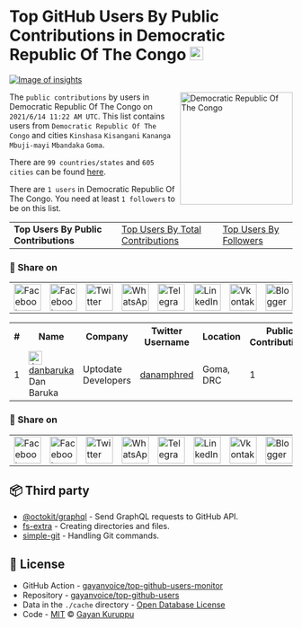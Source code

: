 # Top GitHub Users By Public Contributions in Democratic Republic Of The Congo [<img alt="Image of insights" src="https://github.com/gayanvoice/insights/blob/master/graph/373383893/small/week.png" height="24">](https://github.com/gayanvoice/insights/blob/master/readme/373383893/week.md)
[![Image of insights](https://github.com/gayanvoice/insights/blob/master/svg/373383893/badge.svg)](https://github.com/gayanvoice/insights/blob/master/readme/373383893/week.md)

<a href="https://gayanvoice.github.io/top-github-users/index.html">
	<img align="right" width="200" src="https://upload.wikimedia.org/wikipedia/commons/1/11/Flag_of_the_Democratic_Republic_of_the_Congo_%283-2%29.svg" alt="Democratic Republic Of The Congo">
</a>

The `public contributions` by users in Democratic Republic Of The Congo on `2021/6/14 11:22 AM UTC`. This list contains users from `Democratic Republic Of The Congo` and cities `Kinshasa` `Kisangani` `Kananga` `Mbuji-mayi` `Mbandaka` `Goma`.

There are `99 countries/states` and `605 cities` can be found [here](https://github.com/gayanvoice/top-github-users).

There are `1 users`  in Democratic Republic Of The Congo. You need at least `1 followers` to be on this list.

<table>
	<tr>
		<td>
			<strong>Top Users By Public Contributions</strong>
		</td>
		<td>
			<a href="https://github.com/gayanvoice/top-github-users/blob/main/markdown/total_contributions/democratic_republic of the congo.md">Top Users By Total Contributions</a>
		</td>
		<td>
			<a href="https://github.com/gayanvoice/top-github-users/blob/main/markdown/followers/democratic_republic of the congo.md">Top Users By Followers</a>
		</td>
	</tr>
</table>

### 🚀 Share on

<table>
	<tr>
		<td>
			<a href="https://web.facebook.com/sharer.php?t=Top%20GitHub%20Users%20By%20Public%20Contributions%20in%20Democratic%20Republic%20Of%20The%20Congo&u=https://github.com/gayanvoice/top-github-users/blob/main/markdown/public_contributions/democratic_republic%20of%20the%20congo.md&_rdc=1&_rdr">
				<img src="https://github.com/gayanvoice/github-active-users-monitor/raw/master/public/images/icons/facebook.svg" height="48" width="48" alt="Facebook"/>
			</a>
		</td>
		<td>
			<a href="https://www.facebook.com/dialog/send?link=https://github.com/gayanvoice/top-github-users/blob/main/markdown/public_contributions/democratic_republic%20of%20the%20congo.md&app_id=291494419107518&redirect_uri=https://github.com/gayanvoice/top-github-users/blob/main/markdown/public_contributions/democratic_republic%20of%20the%20congo.md">
				<img src="https://github.com/gayanvoice/github-active-users-monitor/raw/master/public/images/icons/facebook_messenger.svg" height="48" width="48" alt="Facebook Messenger"/>
			</a>
		</td>
		<td>
			<a href="https://twitter.com/intent/tweet?text=Top%20GitHub%20Users%20By%20Public%20Contributions%20in%20Democratic%20Republic%20Of%20The%20Congo&url=https://github.com/gayanvoice/top-github-users/blob/main/markdown/public_contributions/democratic_republic%20of%20the%20congo.md">
				<img src="https://github.com/gayanvoice/github-active-users-monitor/raw/master/public/images/icons/twitter.svg" height="48" width="48" alt="Twitter"/>
			</a>
		</td>
		<td>
			<a href="https://web.whatsapp.com/send?text=Top%20GitHub%20Users%20By%20Public%20Contributions%20in%20Democratic%20Republic%20Of%20The%20Congo https://github.com/gayanvoice/top-github-users/blob/main/markdown/public_contributions/democratic_republic%20of%20the%20congo.md">
				<img src="https://github.com/gayanvoice/github-active-users-monitor/blob/master/public/images/icons/whatsapp.svg" height="48" width="48" alt="WhatsApp"/>
			</a>
		</td>
		<td>
			<a href="https://t.me/share/url?url=https://github.com/gayanvoice/top-github-users/blob/main/markdown/public_contributions/democratic_republic%20of%20the%20congo.md&text=Top%20GitHub%20Users%20By%20Public%20Contributions%20in%20Democratic%20Republic%20Of%20The%20Congo">
				<img src="https://github.com/gayanvoice/github-active-users-monitor/blob/master/public/images/icons/telegram.svg" height="48" width="48" alt="Telegram"/>
			</a>
		</td>
		<td>
			<a href="https://www.linkedin.com/shareArticle?title=Top%20GitHub%20Users%20By%20Public%20Contributions%20in%20Democratic%20Republic%20Of%20The%20Congo&url=https://github.com/gayanvoice/top-github-users/blob/main/markdown/public_contributions/democratic_republic%20of%20the%20congo.md">
				<img src="https://github.com/gayanvoice/github-active-users-monitor/blob/master/public/images/icons/linkedin.svg" height="48" width="48" alt="LinkedIn"/>
			</a>
		</td>
		<td>
			<a href="https://vk.com/share.php?url=https://github.com/gayanvoice/top-github-users/blob/main/markdown/public_contributions/democratic_republic%20of%20the%20congo.md">
				<img src="https://github.com/gayanvoice/github-active-users-monitor/blob/master/public/images/icons/vkontakte.svg" height="48" width="48" alt="Vkontakte"/>
			</a>
		</td>
		<td>
			<a href="https://www.blogger.com/blog-this.g?n=List%20of%20most%20active%20github%20users%20based%20on%20public%20contributions%20country%20or%20state&t=Top%20GitHub%20Users%20By%20Public%20Contributions%20in%20Democratic%20Republic%20Of%20The%20Congo&u=https://github.com/gayanvoice/top-github-users/blob/main/markdown/public_contributions/democratic_republic%20of%20the%20congo.md">
				<img src="https://github.com/gayanvoice/github-active-users-monitor/blob/master/public/images/icons/blogger.svg" height="48" width="48" alt="Blogger"/>
			</a>
		</td>
		<td>
			<a href="https://wordpress.com/wp-admin/press-this.php?u=https://github.com/gayanvoice/top-github-users/blob/main/markdown/public_contributions/democratic_republic%20of%20the%20congo.md&t=Top%20GitHub%20Users%20By%20Public%20Contributions%20in%20Democratic%20Republic%20Of%20The%20Congo&s=List%20of%20most%20active%20github%20users%20based%20on%20public%20contributions%20country%20or%20state&i=">
				<img src="https://github.com/gayanvoice/github-active-users-monitor/blob/master/public/images/icons/wordpress.svg" height="48" width="48" alt="Wordpress"/>
			</a>
		</td>
		<td>
			<a href="mailto:recipient name?cc=cc&bcc=bcc&subject=Top%20GitHub%20Users%20By%20Public%20Contributions%20in%20Democratic%20Republic%20Of%20The%20Congo&body=List%20of%20most%20active%20github%20users%20based%20on%20public%20contributions%20country%20or%20state-https://github.com/gayanvoice/top-github-users/blob/main/markdown/public_contributions/democratic_republic%20of%20the%20congo.md">
				<img src="https://github.com/gayanvoice/github-active-users-monitor/blob/master/public/images/icons/gmail.svg" height="48" width="48" alt="Email"/>
			</a>
		</td>
		<td>
			<a href="https://www.reddit.com/submit?title=Top%20GitHub%20Users%20By%20Public%20Contributions%20in%20Democratic%20Republic%20Of%20The%20Congo&url=https://github.com/gayanvoice/top-github-users/blob/main/markdown/public_contributions/democratic_republic%20of%20the%20congo.md">
				<img src="https://github.com/gayanvoice/github-active-users-monitor/blob/master/public/images/icons/reddit.svg" height="48" width="48" alt="Reddit"/>
			</a>
		</td>
	</tr>
</table>

<table>
	<tr>
		<th>#</th>
		<th>Name</th>
		<th>Company</th>
		<th>Twitter Username</th>
		<th>Location</th>
		<th>Public Contributions</th>
	</tr>
	<tr>
		<td>1</td>
		<td>
			<a href="https://github.com/danbaruka">
				<img src="https://avatars.githubusercontent.com/u/46156791?s=72&u=795f9434d548317bdadcae7e18923488b57276a7&v=4" width="24" alt="Avatar of danbaruka"> danbaruka
			</a><br/>
			Dan Baruka
		</td>
		<td>Uptodate Developers </td>
		<td><a href="https://twitter.com/danamphred">danamphred</a></td>
		<td>Goma, DRC</td>
		<td>1</td>
	</tr>
</table>

### 🚀 Share on

<table>
	<tr>
		<td>
			<a href="https://web.facebook.com/sharer.php?t=Top%20GitHub%20Users%20By%20Public%20Contributions%20in%20Democratic%20Republic%20Of%20The%20Congo&u=https://github.com/gayanvoice/top-github-users/blob/main/markdown/public_contributions/democratic_republic%20of%20the%20congo.md&_rdc=1&_rdr">
				<img src="https://github.com/gayanvoice/github-active-users-monitor/raw/master/public/images/icons/facebook.svg" height="48" width="48" alt="Facebook"/>
			</a>
		</td>
		<td>
			<a href="https://www.facebook.com/dialog/send?link=https://github.com/gayanvoice/top-github-users/blob/main/markdown/public_contributions/democratic_republic%20of%20the%20congo.md&app_id=291494419107518&redirect_uri=https://github.com/gayanvoice/top-github-users/blob/main/markdown/public_contributions/democratic_republic%20of%20the%20congo.md">
				<img src="https://github.com/gayanvoice/github-active-users-monitor/raw/master/public/images/icons/facebook_messenger.svg" height="48" width="48" alt="Facebook Messenger"/>
			</a>
		</td>
		<td>
			<a href="https://twitter.com/intent/tweet?text=Top%20GitHub%20Users%20By%20Public%20Contributions%20in%20Democratic%20Republic%20Of%20The%20Congo&url=https://github.com/gayanvoice/top-github-users/blob/main/markdown/public_contributions/democratic_republic%20of%20the%20congo.md">
				<img src="https://github.com/gayanvoice/github-active-users-monitor/raw/master/public/images/icons/twitter.svg" height="48" width="48" alt="Twitter"/>
			</a>
		</td>
		<td>
			<a href="https://web.whatsapp.com/send?text=Top%20GitHub%20Users%20By%20Public%20Contributions%20in%20Democratic%20Republic%20Of%20The%20Congo https://github.com/gayanvoice/top-github-users/blob/main/markdown/public_contributions/democratic_republic%20of%20the%20congo.md">
				<img src="https://github.com/gayanvoice/github-active-users-monitor/blob/master/public/images/icons/whatsapp.svg" height="48" width="48" alt="WhatsApp"/>
			</a>
		</td>
		<td>
			<a href="https://t.me/share/url?url=https://github.com/gayanvoice/top-github-users/blob/main/markdown/public_contributions/democratic_republic%20of%20the%20congo.md&text=Top%20GitHub%20Users%20By%20Public%20Contributions%20in%20Democratic%20Republic%20Of%20The%20Congo">
				<img src="https://github.com/gayanvoice/github-active-users-monitor/blob/master/public/images/icons/telegram.svg" height="48" width="48" alt="Telegram"/>
			</a>
		</td>
		<td>
			<a href="https://www.linkedin.com/shareArticle?title=Top%20GitHub%20Users%20By%20Public%20Contributions%20in%20Democratic%20Republic%20Of%20The%20Congo&url=https://github.com/gayanvoice/top-github-users/blob/main/markdown/public_contributions/democratic_republic%20of%20the%20congo.md">
				<img src="https://github.com/gayanvoice/github-active-users-monitor/blob/master/public/images/icons/linkedin.svg" height="48" width="48" alt="LinkedIn"/>
			</a>
		</td>
		<td>
			<a href="https://vk.com/share.php?url=https://github.com/gayanvoice/top-github-users/blob/main/markdown/public_contributions/democratic_republic%20of%20the%20congo.md">
				<img src="https://github.com/gayanvoice/github-active-users-monitor/blob/master/public/images/icons/vkontakte.svg" height="48" width="48" alt="Vkontakte"/>
			</a>
		</td>
		<td>
			<a href="https://www.blogger.com/blog-this.g?n=List%20of%20most%20active%20github%20users%20based%20on%20public%20contributions%20by%20Democratic%20Republic%20Of%20The%20Congo%20or%20state&t=Top%20GitHub%20Users%20By%20Public%20Contributions%20in%20Democratic%20Republic%20Of%20The%20Congo&u=https://github.com/gayanvoice/top-github-users/blob/main/markdown/public_contributions/democratic_republic%20of%20the%20congo.md">
				<img src="https://github.com/gayanvoice/github-active-users-monitor/blob/master/public/images/icons/blogger.svg" height="48" width="48" alt="Blogger"/>
			</a>
		</td>
		<td>
			<a href="https://wordpress.com/wp-admin/press-this.php?u=https://github.com/gayanvoice/top-github-users/blob/main/markdown/public_contributions/democratic_republic%20of%20the%20congo.md&t=Top%20GitHub%20Users%20By%20Public%20Contributions%20in%20Democratic%20Republic%20Of%20The%20Congo&s=List%20of%20most%20active%20github%20users%20based%20on%20public%20contributions%20by%20Democratic%20Republic%20Of%20The%20Congo%20or%20state&i=">
				<img src="https://github.com/gayanvoice/github-active-users-monitor/blob/master/public/images/icons/wordpress.svg" height="48" width="48" alt="Wordpress"/>
			</a>
		</td>
		<td>
			<a href="mailto:recipient name?cc=cc&bcc=bcc&subject=Top%20GitHub%20Users%20By%20Public%20Contributions%20in%20Democratic%20Republic%20Of%20The%20Congo&body=List%20of%20most%20active%20github%20users%20based%20on%20public%20contributions%20by%20Democratic%20Republic%20Of%20The%20Congo%20or%20state-https://github.com/gayanvoice/top-github-users/blob/main/markdown/public_contributions/democratic_republic%20of%20the%20congo.md">
				<img src="https://github.com/gayanvoice/github-active-users-monitor/blob/master/public/images/icons/gmail.svg" height="48" width="48" alt="Email"/>
			</a>
		</td>
		<td>
			<a href="https://www.reddit.com/submit?title=Top%20GitHub%20Users%20By%20Public%20Contributions%20in%20Democratic%20Republic%20Of%20The%20Congo&url=https://github.com/gayanvoice/top-github-users/blob/main/markdown/public_contributions/democratic_republic%20of%20the%20congo.md">
				<img src="https://github.com/gayanvoice/github-active-users-monitor/blob/master/public/images/icons/reddit.svg" height="48" width="48" alt="Reddit"/>
			</a>
		</td>
	</tr>
</table>

## 📦 Third party

- [@octokit/graphql](https://www.npmjs.com/package/@octokit/graphql) - Send GraphQL requests to GitHub API.
- [fs-extra](https://www.npmjs.com/package/fs-extra) - Creating directories and files.
- [simple-git](https://www.npmjs.com/package/simple-git) - Handling Git commands.
## 📄 License

- GitHub Action - [gayanvoice/top-github-users-monitor](https://github.com/gayanvoice/top-github-users-monitor)
- Repository - [gayanvoice/top-github-users](https://github.com/gayanvoice/top-github-users)
- Data in the `./cache` directory - [Open Database License](https://opendatacommons.org/licenses/odbl/1-0/)
- Code - [MIT](./LICENSE) © [Gayan Kuruppu](https://github.com/gayanvoice)
